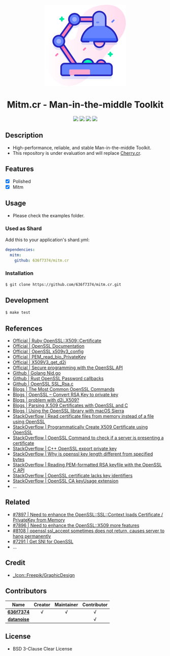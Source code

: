 <div align = "center"><img src="images/icon.png" width="256" height="256" /></div>

<div align = "center">
  <h1>Mitm.cr - Man-in-the-middle Toolkit</h1>
</div>

<p align="center">
  <a href="https://crystal-lang.org">
    <img src="https://img.shields.io/badge/built%20with-crystal-000000.svg" /></a>
  <a href="https://github.com/636f7374/mitm.cr/actions">
    <img src="https://github.com/636f7374/mitm.cr/workflows/Continuous%20Integration/badge.svg" /></a>
  <a href="https://github.com/636f7374/mitm.cr/releases">
    <img src="https://img.shields.io/github/release/636f7374/mitm.cr.svg" /></a>
  <a href="https://github.com/636f7374/mitm.cr/blob/master/license">
    <img src="https://img.shields.io/github/license/636f7374/mitm.cr.svg"></a>
</p>

## Description

* High-performance, reliable, and stable Man-in-the-middle Toolkit.
* This repository is under evaluation and will replace [Cherry.cr](https://github.com/636f7374/cherry.cr).

## Features

* [X] Polished
* [X] Mitm

## Usage

* Please check the examples folder.

### Used as Shard

Add this to your application's shard.yml:

```yaml
dependencies:
  mitm:
    github: 636f7374/mitm.cr
```

### Installation

```bash
$ git clone https://github.com/636f7374/mitm.cr.git
```

## Development

```bash
$ make test
```

## References

* [Official | Ruby OpenSSL::X509::Certificate](https://ruby-doc.org/stdlib-2.4.0/libdoc/openssl/rdoc/OpenSSL/X509/Certificate.html)
* [Official | OpenSSL Documentation](https://www.openssl.org/docs/)
* [Official | OpenSSL x509v3_config](https://www.openssl.org/docs/manmaster/man5/x509v3_config.html)
* [Official | PEM_read_bio_PrivateKey](https://www.openssl.org/docs/man1.1.0/man3/PEM_write_bio_RSA_PUBKEY.html)
* [Official | X509V3_get_d2i](https://www.openssl.org/docs/man1.1.0/man3/X509_add1_ext_i2d.html)
* [Official | Secure programming with the OpenSSL API](https://developer.ibm.com/tutorials/l-openssl/)
* [Github | Golang Nid.go](https://github.com/spacemonkeygo/openssl/blob/master/nid.go)
* [Github | Rust OpenSSL Password callbacks](https://github.com/sfackler/rust-openssl/pull/410)
* [Github | OpenSSL SSL_Rsa.c](https://github.com/openssl/openssl/blob/master/ssl/ssl_rsa.c)
* [Blogs | The Most Common OpenSSL Commands](https://www.sslshopper.com/article-most-common-openssl-commands.html)
* [Blogs | OpenSSL – Convert RSA Key to private key](https://rafpe.ninja/2016/08/17/openssl-convert-rsa-key-to-private-key/)
* [Blogs | problem with d2i_X509?](http://openssl.6102.n7.nabble.com/problem-with-d2i-X509-td1537.html)
* [Blogs | Parsing X.509 Certificates with OpenSSL and C](https://zakird.com/2013/10/13/certificate-parsing-with-openssl)
* [Blogs | Using the OpenSSL library with macOS Sierra](https://medium.com/@timmykko/using-openssl-library-with-macos-sierra-7807cfd47892)
* [StackOverflow | Read certificate files from memory instead of a file using OpenSSL](https://stackoverflow.com/questions/3810058/read-certificate-files-from-memory-instead-of-a-file-using-openssl)
* [StackOverflow | Programmatically Create X509 Certificate using OpenSSL](https://stackoverflow.com/questions/256405/programmatically-create-x509-certificate-using-openssl)
* [StackOverflow | OpenSSL Command to check if a server is presenting a certificate](https://stackoverflow.com/questions/24457408/openssl-command-to-check-if-a-server-is-presenting-a-certificate)
* [StackOverflow | C++ OpenSSL export private key](https://stackoverflow.com/questions/5367991/c-openssl-export-private-key)
* [StackOverflow | Why is openssl key length different from specified bytes](https://security.stackexchange.com/questions/102508/why-is-openssl-key-length-different-from-specified-bytes)
* [StackOverflow | Reading PEM-formatted RSA keyfile with the OpenSSL C API](https://stackoverflow.com/questions/16675147/reading-pem-formatted-rsa-keyfile-with-the-openssl-c-api)
* [StackOverflow | OpenSSL certificate lacks key identifiers](https://stackoverflow.com/questions/2883164/openssl-certificate-lacks-key-identifiers)
* [StackOverflow | OpenSSL CA keyUsage extension](https://superuser.com/questions/738612/openssl-ca-keyusage-extension)
* ...

## Related

* [#7897 | Need to enhance the OpenSSL::SSL::Context loads Certificate / PrivateKey from Memory](https://github.com/crystal-lang/crystal/issues/7897)
* [#7896 | Need to enhance the OpenSSL::X509 more features](https://github.com/crystal-lang/crystal/issues/7896)
* [#8108 | openssl ssl_accept sometimes does not return, causes server to hang permanently](https://github.com/crystal-lang/crystal/issues/8108)
* [#7291 | Get SNI for OpenSSL](https://github.com/crystal-lang/crystal/pull/7291)
* ...

## Credit

* [\_Icon::Freepik/GraphicDesign](https://www.flaticon.com/packs/graphic-design-125)

## Contributors

|Name|Creator|Maintainer|Contributor|
|:---:|:---:|:---:|:---:|
|**[636f7374](https://github.com/636f7374)**|√|√|√|
|**[datanoise](https://github.com/datanoise)**|||√|

## License

* BSD 3-Clause Clear License

